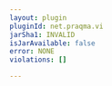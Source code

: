 ```yaml
---
layout: plugin
pluginId: net.praqma.vi
jarSha1: INVALID
isJarAvailable: false
error: NONE
violations: []

---
```

